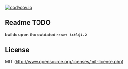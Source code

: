 [![codecov.io](http://codecov.io/github/buildo/react-intl-hoc/coverage.svg?branch=master)](http://codecov.io/github/buildo/react-intl-hoc?branch=master)

## Readme TODO

builds upon the outdated `react-intl@1.2`


## License

MIT (http://www.opensource.org/licenses/mit-license.php)